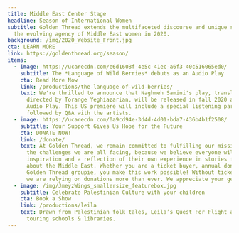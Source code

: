 ```yaml
---
title: Middle East Center Stage
headline: Season of International Women
subtitle: Golden Thread extends the multifaceted discourse and unique stories of
  the evolving agency of Middle East women in 2020.
background: /img/2020_Website_Front.jpg
cta: LEARN MORE
link: https://goldenthread.org/season/
items:
  - image: https://ucarecdn.com/e6d1608f-4e5c-41ec-a6f3-40c516065ed0/
    subtitle: The *Language of Wild Berries* debuts as an Audio Play
    cta: Read More Now
    link: /productions/the-language-of-wild-berries/
    text: We're thrilled to announce that Naghmeh Samini's play, translated and
      directed by Torange Yeghiazarian, will be released in fall 2020 an as
      Audio Play. This US premiere will include a special listening party
      followed by Q&A with the artists.
  - image: https://ucarecdn.com/0a9cd94e-3d4d-4d01-bda7-436b4b1f2508/
    subtitle: Your Support Gives Us Hope for the Future
    cta: DONATE NOW!
    link: /donate/
    text: At Golden Thread, we remain committed to fulfilling our mission, despite
      the challenges we are all facing, because we believe everyone will find
      inspiration and a reflection of their own experience in stories from or
      about the Middle East. Whether you are a ticket buyer, annual donor, or a
      Golden Thread groupie, you make this work possible! Without ticket sales,
      we are relying on donations more than ever. We appreciate your generosity!
  - image: /img/JmeyzWings_smallersize_featurebox.jpg
    subtitle: Celebrate Palestinian Culture with your children
    cta: Book a Show
    link: /productions/leila
    text: Drawn from Palestinian folk tales, Leila’s Quest For Flight are currently
      touring schools & libraries.
---
```

